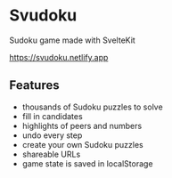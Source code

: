 # Svudoku

Sudoku game made with SvelteKit

https://svudoku.netlify.app

## Features

- thousands of Sudoku puzzles to solve
- fill in candidates
- highlights of peers and numbers
- undo every step
- create your own Sudoku puzzles
- shareable URLs
- game state is saved in localStorage
